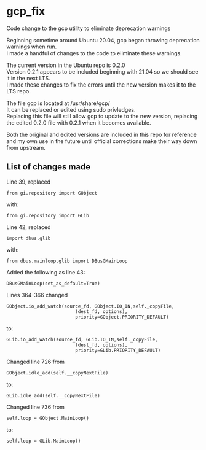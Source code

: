 # gcp_fix
Code change to the gcp utility to eliminate deprecation warnings

Beginning sometime around Ubuntu 20.04, gcp began throwing deprecation warnings when run.  
I made a handful of changes to the code to eliminate these warnings.

The current version in the Ubuntu repo is 0.2.0  
Version 0.2.1 appears to be included beginning with 21.04 so we should see it in the next LTS.  
I made these changes to fix the errors until the new version makes it to the LTS repo.

The file gcp is located at /usr/share/gcp/  
It can be replaced or edited using sudo privledges.  
Replacing this file will still allow gcp to update to the new version, replacing   
the edited 0.2.0 file with 0.2.1 when it becomes available.

Both the original and edited versions are included in this repo for reference  
and my own use in the future until official corrections make their way down from upstream.

## List of changes made

Line 39, replaced

    from gi.repository import GObject
    
with:

    from gi.repository import GLib
    
Line 42, replaced

    import dbus.glib
    
with:

    from dbus.mainloop.glib import DBusGMainLoop
    
Added the following as line 43:

    DBusGMainLoop(set_as_default=True)
    
Lines 364-366 changed 

    GObject.io_add_watch(source_fd, GObject.IO_IN,self._copyFile,
                             (dest_fd, options),
                             priority=GObject.PRIORITY_DEFAULT)
                             
to:

    GLib.io_add_watch(source_fd, GLib.IO_IN,self._copyFile,
                             (dest_fd, options),
                             priority=GLib.PRIORITY_DEFAULT)
                             

Changed line 726 from 

    GObject.idle_add(self.__copyNextFile)
    
to:

    GLib.idle_add(self.__copyNextFile)
    
Changed line 736 from

    self.loop = GObject.MainLoop()
    
to:

    self.loop = GLib.MainLoop()
